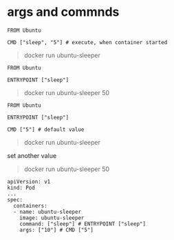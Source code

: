 # args and commnds 

	FROM Ubuntu

	CMD ["sleep", "5"] # execute, when container started

> docker run ubuntu-sleeper

	FROM Ubuntu

	ENTRYPOINT ["sleep"] 

> docker run  ubuntu-sleeper 50


	FROM Ubuntu

	ENTRYPOINT ["sleep"]

	CMD ["5"] # default value

> docker run  ubuntu-sleeper

set another value

> docker run  ubuntu-sleeper 50 

	apiVersion: v1
	kind: Pod
	...
	spec:
  	  containers:
      - name: ubuntu-sleeper 
        image: ubuntu-sleeper
        command: ["sleep"] # ENTRYPOINT ["sleep"]
        args: ["10"] # CMD ["5"]
